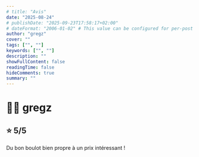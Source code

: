 ```yaml
---
# title: "Avis"
date: "2025-08-24"
# publishDate: "2025-09-23T17:58:17+02:00"
# dateFormat: "2006-01-02" # This value can be configured for per-post date formatting
author: "gregz"
cover: ""
tags: ["", ""]
keywords: ["", ""]
description: ""
showFullContent: false
readingTime: false
hideComments: true
summary: ""
---
```


# 🧔‍♂️ gregz

## ⭐️ 5/5

Du bon boulot bien propre à un prix intéressant !
